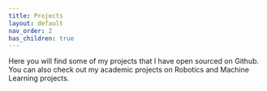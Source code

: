 ```yaml
---
title: Projects
layout: default
nav_order: 2
has_children: true
---
```


Here you will find some of my projects that I have open sourced on Github. You can also check out my academic projects on Robotics and Machine Learning projects.
